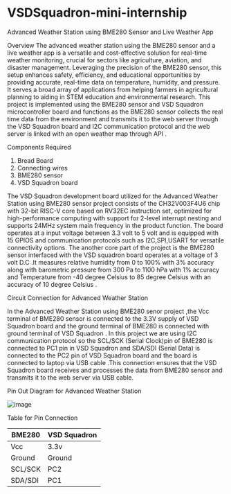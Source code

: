 # VSDSquadron-mini-internship

Advanced Weather Station using BME280 Sensor and Live Weather App

Overview
The advanced weather station using the BME280 sensor and a live weather app is a versatile and cost-effective solution for real-time weather monitoring, crucial for sectors like agriculture, aviation, and disaster management. Leveraging the precision of the BME280 sensor, this setup enhances safety, efficiency, and educational opportunities by providing accurate, real-time data on temperature, humidity, and pressure. It serves a broad array of applications from helping farmers in agricultural planning to aiding in STEM education and environmental research. This project is implemented using the BME280 sensor and  VSD Squadron microcontroller board and  functions as the BME280 sensor collects the real time data from the environment and transmits it to the web server through the VSD Squadron board and  I2C communication protocol and the web server is linked with an open weather map through API . 

Components Required

1.	Bread Board
2.	Connecting wires
3.	BME280 sensor
4.	VSD Squadron board

The VSD Squadron development board utilized for the Advanced Weather Station using BME280 sensor project  consists of the CH32V003F4U6 chip with 32-bit RISC-V core based on RV32EC instruction set, optimized for high-performance computing with support for 2-level interrupt nesting and supports 24MHz system main frequency in the product function.
The board operates at a input  voltage between 3.3 volt to 5 volt and is equipped with 15 GPIOS and communication protocols such as I2C,SPI,USART for  versatile connectivity options.
The another core part of the project is the BME280 sensor interfaced with the VSD squadron board operates at a voltage of 3 volt D.C .It  measures relative humidity from 0 to 100% with 3% accuracy along with  barometric pressure from 300 Pa to 1100 hPa with 1% accuracy and 
Temperature from -40 degree Celsius to 85 degree Celsius with an accuracy of 10 degree Celsius .

Circuit Connection for Advanced Weather Station

In the Advanced Weather Station using BME280 senor project ,the Vcc terminal of BME280 sensor is connected to the 3.3V supply of VSD Squadron board and the ground terminal of BME280 is connected with ground terminal of VSD Squadron . In this project we are using I2C communication protocol so the SCL/SCK (Serial Clock)pin of BME280 is connected to PC1 pin in VSD Squadron and SDA/SDI (Serial Data) is connected to the PC2 pin of VSD Squadron board  and the  board is connected to laptop via USB cable .This connection ensures that the VSD Squadron board receives and processes the data from  BME280 sensor and transmits it to the web server via USB cable.

Pin Out Diagram for Advanced Weather Station 

![image](https://github.com/SwapnanilChakraborty/VSDSquadron-mini-internship/assets/167600451/6b7b68c0-cc9d-4ce1-84a9-2425116554e2)

Table for Pin Connection

| BME280 | VSD Squadron |
| --- | --- |
| Vcc | 3.3v |
| Ground | Ground |
| SCL/SCK | PC2 |
| SDA/SDI | PC1 |
